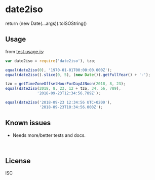 ﻿
<!--#echo json="package.json" key="name" underline="=" -->
date2iso
========
<!--/#echo -->

<!--#echo json="package.json" key="description" -->
return (new Date(...args)).toISOString()
<!--/#echo -->



Usage
-----

from [test.usage.js](test.usage.js):

<!--#include file="test.usage.js" outdent="  " code="javascript"
  start="  // #BEGIN# usage demo" stop="  // #ENDOF# usage demo" -->
<!--#verbatim lncnt="13" -->
```javascript
var date2iso = require('date2iso'), tzo;

equal(date2iso(0), '1970-01-01T00:00:00.000Z');
equal(date2iso().slice(0, 5), (new Date()).getFullYear() + '-');

tzo = getTimeZoneOffsetHourForDayAtNoon(2018, 8, 23);
equal(date2iso(2018, 8, 23, 12 + tzo, 34, 56, 789),
              '2018-09-23T12:34:56.789Z');

equal(date2iso('2018-09-23 12:34:56 UTC+0200'),
               '2018-09-23T10:34:56.000Z');
```
<!--/include-->



<!--#toc stop="scan" -->



Known issues
------------

* Needs more/better tests and docs.




&nbsp;


License
-------
<!--#echo json="package.json" key=".license" -->
ISC
<!--/#echo -->
